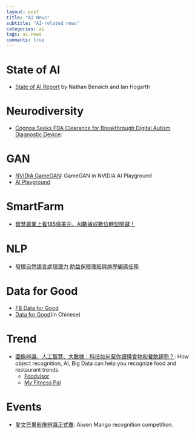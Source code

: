 ```yaml
---
layout: post
title: "AI News"
subtitle: "AI-related news"
categories: ai
tags: ai-news
comments: true
---
```

# State of AI
* [State of AI Report](https://docs.google.com/presentation/d/1ZUimafgXCBSLsgbacd6-a-dqO7yLyzIl1ZJbiCBUUT4/edit#slide=id.g91abfa2eb7_1_283)
by Nathan Benaich and Ian Hogarth

# Neurodiversity
* [Cognoa Seeks FDA Clearance for Breakthrough Digital Autism Diagnostic Device](https://www.globenewswire.com/news-release/2020/09/23/2098045/0/en/Cognoa-Seeks-FDA-Clearance-for-Breakthrough-Digital-Autism-Diagnostic-Device-After-Successful-Pivotal-Study.html):

# GAN
* [NVIDIA GameGAN](https://www.nvidia.com/en-us/research/ai-playground/): GameGAN in NVIDIA AI Playground
* [AI Playground](https://theaiplayground.com/blocks/new)

# SmartFarm
* [智慧農業上看185億美元，AI數據成數位轉型關鍵！](https://www.bnext.com.tw/article/58991/intelligent-agriculture)

# NLP
* [發揮自然語言處理潛力 助益保險理賠與病歷編碼任務](https://www.digitimes.com.tw/iot/article.asp?cat=158&cat1=20&cat2=15&id=0000567219_EIO120R22S842S8KH2MST)

# Data for Good
* [FB Data for Good](https://dataforgood.fb.com/)
* [Data for Good](https://edge.aif.tw/article-using-data-to-change-the-world/)(in Chinese)
# Trend
* [圖像辨識、人工智慧、大數據：科技如何幫你讀懂食物和餐飲趨勢？](https://nommagazine.com/%E5%9C%96%E5%83%8F%E8%BE%A8%E8%AD%98%E3%80%81%E4%BA%BA%E5%B7%A5%E6%99%BA%E6%85%A7%E3%80%81%E5%A4%A7%E6%95%B8%E6%93%9A%EF%BC%9A%E7%A7%91%E6%8A%80%E5%A6%82%E4%BD%95%E5%B9%AB%E4%BD%A0%E8%AE%80%E6%87%82/):
How object recognition, AI, Big Data can help you recognize food and restaurant trends.
  * [Foodvisor](https://www.foodvisor.io/)
  * [My Fitness Pal](https://www.myfitnesspal.com/) 

# Events
* [愛文芒果影像辨識正式賽](https://aidea-web.tw/aicup_mango): Aiwen Mango recognition competition.